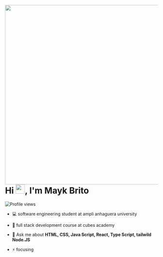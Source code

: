 <img align="right" height="590em" src="https://raw.githubusercontent.com/gist/Isaac-S-Cto/c1a3555d93bb561891d5c4d1064fe6e8/raw/7f72e281e7d1e75cc730e5ce9e93cb19d9a9a75d/GitHubCard2.svg"/>
<h1 align="left">Hi <img src="https://raw.githubusercontent.com/kaueMarques/kaueMarques/master/hi.gif" height="30px">, I'm Mayk Brito</h1>
<p align="left"> <img src="https://komarev.com/ghpvc/?username=maykbrito&color=yellow" alt="Profile views" /> </p>

- 💻 software engineering student at ampli anhaguera university

- 🎯 full stack development course at cubes academy

- 💬 Ask me about **HTML, CSS, Java Script, React, Type Script, tailwild Node.JS**

- ⚡ focusing


<!--

<br><br>
